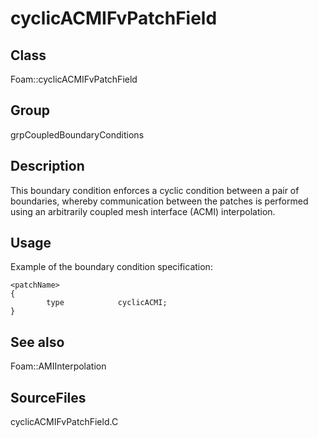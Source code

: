# cyclicACMIFvPatchField 
## Class
Foam::cyclicACMIFvPatchField

## Group
grpCoupledBoundaryConditions

## Description
This boundary condition enforces a cyclic condition between a pair of
boundaries, whereby communication between the patches is performed using
an arbitrarily coupled mesh interface (ACMI) interpolation.

## Usage
Example of the boundary condition specification:
```
<patchName>
{
        type            cyclicACMI;
}
```

## See also
Foam::AMIInterpolation

## SourceFiles
cyclicACMIFvPatchField.C


